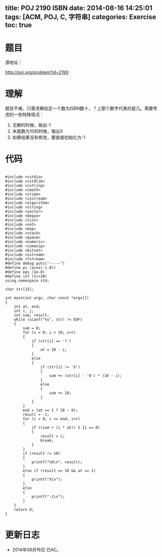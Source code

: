 title: POJ 2190 ISBN
date: 2014-08-16 14:25:01
tags: [ACM, POJ, C, 字符串]
categories: Exercise
toc: true
---
# 题目
源地址：

http://poj.org/problem?id=2190

# 理解
题目不难，只需求解给定一个数为ISBN数十，？上那个数字代表的是几。需要考虑的一些特殊情况：
1. 无解的时候，输出-1
2. 末尾数为10的时候，输出X
3. 如果结果没有修改，要直接初始化为-1

<!-- more -->

# 代码

```

#include <cstdio>
#include <cstdlib>
#include <cstring>
#include <cmath>
#include <ctime>
#include <iostream>
#include <algorithm>
#include <string>
#include <vector>
#include <deque>
#include <list>
#include <set>
#include <map>
#include <stack>
#include <queue>
#include <numeric>
#include <iomanip>
#include <bitset>
#include <sstream>
#include <fstream>
#define debug puts("-----")
#define pi (acos(-1.0))
#define eps (1e-8)
#define inf (1<<30)
using namespace std;

char str[15];

int main(int argc, char const *argv[])
{
    int at, end;
    int i, j;
    int sum, result;
    while (scanf("%s", str) != EOF)
    {
        sum = 0;
        for (i = 0; i < 10; i++)
        {
            if (str[i] == '?')
            {
                at = 10 - i;
            }
            else
            {
                if (str[i] != 'X')
                {
                    sum += (str[i] - '0') * (10 - i);
                }
                else
                {
                    sum += 10;
                }
            }
        }
        end = (at == 1 ? 10 : 9);
        result = -1;
        for (i = 0; i <= end; i++)
        {
            if ((sum + (i * at)) % 11 == 0)
            {
                result = i;
                break;
            }
        }
        if (result != 10)
        {
            printf("%d\n", result);
        }
        else if (result == 10 && at == 1)
        {
            printf("X\n");
        }
        else
        {
            printf("-1\n");
        }
    }
    return 0;
}

```

# 更新日志
- 2014年08月16日 已AC。